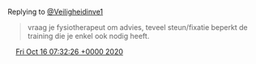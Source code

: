 Replying to [@Veiligheidinve1](https://twitter.com/Veiligheidinve1/status/1316317984139423745)

> vraag je fysiotherapeut om advies, teveel steun/fixatie beperkt de training die je enkel ook nodig heeft\.

<img src="../../media/tweet.ico" width="12" /> [Fri Oct 16 07:32:26 +0000 2020](https://twitter.com/DromerDenker/status/1317005467890176001)